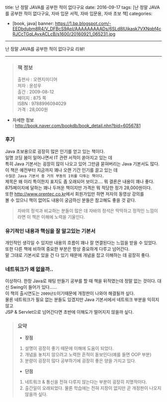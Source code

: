 title: 난 정말 JAVA를 공부한 적이 없다구요
date: 2016-09-17
tags: [난 정말 JAVA를 공부한 적이 없다구요, 자바 입문 서적, 자바 입문용, 자바 초보 책]
categories:
- [book, java]
banner: https://1.bp.blogspot.com/-EEDbdubm8R4/V_DFBcS9ApI/AAAAAAAAADs/6SLd8lUikask7VXNqbf4cRJCcTGqLAyxACLcB/s1600/20160921_065231.jpg

---
난 정말 JAVA를 공부한 적이 없다구요 리뷰!

<!-- more -->

---

>### 책 정보 
>출판사 : 오렌지미디어  
>저자 : 윤성우  
>출간 : 2009-08-12   
>페이지 : 875 쪽  
>ISBN : 9788996094029  
>가격 : 28,000원

- 자세한 정보  
: <http://book.naver.com/bookdb/book_detail.nhn?bid=6056781>

### 후기
Java 초보용으로 굉장히 많은 인기를 얻고 있는 책이다.  
일명 코딩 붐이 일어나면서 IT 관련 서적이 쏟아지고 있는 데  
특히 Java 기본서는 굉장히 많이 나오고 있어 그만큼 묻혀버리는 Java 기본서도 많다.  
이 책은 예전부터 지금까지 꽤나 오랜 기간 인기를 끌고 있는 데  
`수많은 Java 기본서 중 거의 부동의 1위를 다투는 책이다.`  
제목은 왜 이리 특이한지 표지도 좀 오래되어 보이고.... 뭐 결론은 내용이 꽤나 좋다.  
875페이지에 달하는 꽤나 두꺼운 책이지만 가격은 뭐 적당한 정가 28,000원이다.  
또한 <http://www.orentec.co.kr>에서 회원가입만 하면 저자의 동영상 강의를  
볼 수 있으니 책이 없어도 내용이 궁금하신 분들은 참고해도 좋을 것 같다.
>자바의 정석과 비교하는 분들이 많은 데 자바의 정석은 딱딱하고 정적인 느낌이라면 이 책은 이해에 노력을 기울인다.

### 유기적인 내용과 핵심을 잘 알고있는 기본서
개인적인 생각일 수 있지만 내용의 흐름이 꽤나 잘 연결된다는 느낌을 받을 수 있었다.  
또한 다른 책에 비하여 중요한 부분은 항상 중요하게 다루고 넘어간다.  
말 그대로 기본서로 있을 건 다 있기 때문에 개념을 잡고 이해하는 데 굉장히 좋다.  


### 네트워크가 왜 없을까..
이상하다. 한창 Java로 채팅 만들기 공부를 할 때 책을 뒤적였는데
정말 없는 것이다. 대신 Swing이 들어가 있다......  
이 책의 출시연도는 `2009년도`이기때문에 개정판이 나와야 해결될까 싶다.  
물론 네트워크가 필요 없는 분들도 있겠지만 Java 기본서에서 네트워크 부분을 익히지 않고  
JSP & Servlet으로 넘어간다면 초반에 이해도가 떨어지지 않을까 싶다.
 
>### 요약
>- **장점**
>1. 설명이 굉장히 좋기 때문에 이해에 도움이 되었다.
>2. 개념을 놓치지 않으려고 노력한 흔적이 돋보인다(예를 들면 OOP 부분)
>3. 분량이 굉장히 많다 공부하기에 굉장히 좋은 양을 가지고 있다.
>
>- **단점**
>1. 네트워크 & 통신을 전혀 다루지 않는다는 부분이 굉장히 치명적이다.
>2. 출간일이 오래되었다. 물론 학습에는 전혀 지장이 없지만 곧 개정판이 나오지 않을까 싶다.